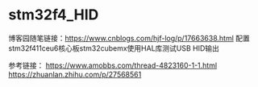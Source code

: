 # stm32f4_HID
博客园随笔链接：https://www.cnblogs.com/hjf-log/p/17663638.html
配置stm32f411ceu6核心板stm32cubemx使用HAL库测试USB HID输出

参考链接：
https://www.amobbs.com/thread-4823160-1-1.html
https://zhuanlan.zhihu.com/p/27568561

